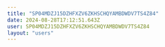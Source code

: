 ```yaml
---
title: "SP04MDZJ15DZHFXZV6ZKHSCHQYAMBDWDV7TS4Z84"
date: 2024-08-28T17:12:51.643Z
user: SP04MDZJ15DZHFXZV6ZKHSCHQYAMBDWDV7TS4Z84
layout: "users"
---
```

    
